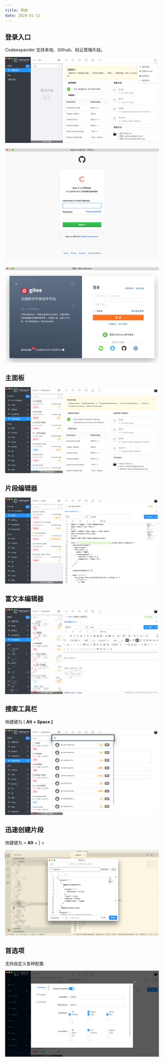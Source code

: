 ```yaml
---
title: 界面
date: 2020-01-11
---
```


##  登录入口

Codeexpander 支持本地、Github、码云管理片段。

![登录入口](../../../assets/usage-login-zh.png)

![登录Github](../../../assets/usage-login-github.png)

![登录码云](../../../assets/usage-login-gitee.png)

## 主面板

![](../../../assets/features-intro.png)

## 片段编辑器

![](../../../assets/features-editing.png)

## 富文本编辑器

![](../../../assets/features-editing-rich.png)

## 搜索工具栏

快捷键为 \[ **Alt + Space \]**

![](../../../assets/layout-search-bar.png)

## 迅速创建片段

快捷键为 &lt; **Alt** + \] &gt;

![](../../../assets/layout-create-snippet.png)

## 首选项

支持自定义各种配置.

![](../../../assets/layout-preferences.png)

